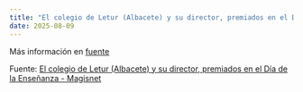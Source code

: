 ```yaml
---
title: "El colegio de Letur (Albacete) y su director, premiados en el Día de la Enseñanza - Magisnet"
date: 2025-08-09
---
```


Más información en [fuente](https://news.google.com/rss/articles/CBMisgFBVV95cUxQU0dNWjVZenhKZ21sd0tjVXVDbkRSeU9GZVJSdzBrWHo1RFU2eEl6LXQ5Q0cxRXV4cDRDdnJsci01X3N1MnlYS3FCTHpXT1YtV1hZaUFmZ3Nvand5cFNxNkxSeG11b3hRY0o4SXFER3dDV19vUXh6cFpaNERqbzU3a3R3TlJRMUlEc3k4UGNYTEk4UmI4TF9BSmVrUGxrbkV2X3lGd09QTzh1b0h5Z01WTXN3?oc=5)

Fuente: [El colegio de Letur (Albacete) y su director, premiados en el Día de la Enseñanza - Magisnet](https://news.google.com/rss/articles/CBMisgFBVV95cUxQU0dNWjVZenhKZ21sd0tjVXVDbkRSeU9GZVJSdzBrWHo1RFU2eEl6LXQ5Q0cxRXV4cDRDdnJsci01X3N1MnlYS3FCTHpXT1YtV1hZaUFmZ3Nvand5cFNxNkxSeG11b3hRY0o4SXFER3dDV19vUXh6cFpaNERqbzU3a3R3TlJRMUlEc3k4UGNYTEk4UmI4TF9BSmVrUGxrbkV2X3lGd09QTzh1b0h5Z01WTXN3?oc=5)
